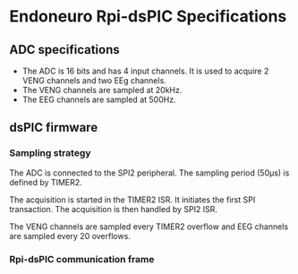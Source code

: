 # Endoneuro Rpi-dsPIC Specifications

## ADC specifications

- The ADC is 16 bits and has 4 input channels.  It is used to acquire 2 VENG channels and two EEg channels.
- The VENG channels are sampled at 20kHz.
- The EEG channels are sampled at 500Hz.

## dsPIC firmware

### Sampling strategy

The ADC is connected to the SPI2 peripheral.
The sampling period (50µs) is defined by TIMER2.

The acquisition is started in the TIMER2 ISR. It initiates the first SPI transaction. The acquisition is then handled by SPI2 ISR.

The VENG channels are sampled every TIMER2 overflow and EEG channels are sampled every 20 overflows.

### Rpi-dsPIC communication frame

